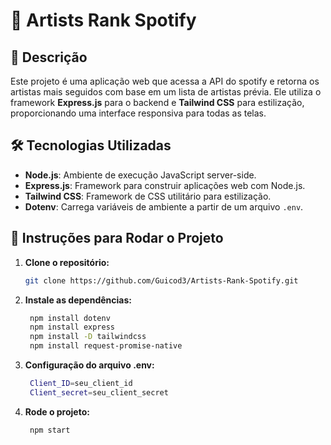 # 🌟 Artists Rank Spotify

## 📖 Descrição

Este projeto é uma aplicação web que acessa a API do spotify e retorna os artistas mais seguidos com base em um lista de artistas prévia. Ele utiliza o framework **Express.js** para o backend e **Tailwind CSS** para estilização, proporcionando uma interface responsiva para todas as telas.

## 🛠️ Tecnologias Utilizadas

- **Node.js**: Ambiente de execução JavaScript server-side.
- **Express.js**: Framework para construir aplicações web com Node.js.
- **Tailwind CSS**: Framework de CSS utilitário para estilização.
- **Dotenv**: Carrega variáveis de ambiente a partir de um arquivo `.env`.

## 🚀 Instruções para Rodar o Projeto

1. **Clone o repositório:**

   ```bash
   git clone https://github.com/Guicod3/Artists-Rank-Spotify.git

1. **Instale as dependências:**

   ```bash
    npm install dotenv
    npm install express
    npm install -D tailwindcss
    npm install request-promise-native

1. **Configuração do arquivo .env:**

   ```bash
    Client_ID=seu_client_id
    Client_secret=seu_client_secret

1. **Rode o projeto:**

   ```bash
    npm start
